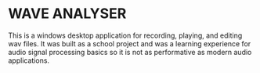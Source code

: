 # WAVE ANALYSER

This is a windows desktop application for recording, playing, and editing wav files. It was built as a school project and was a learning experience for audio signal processing basics so it is not as performative as modern audio applications.
